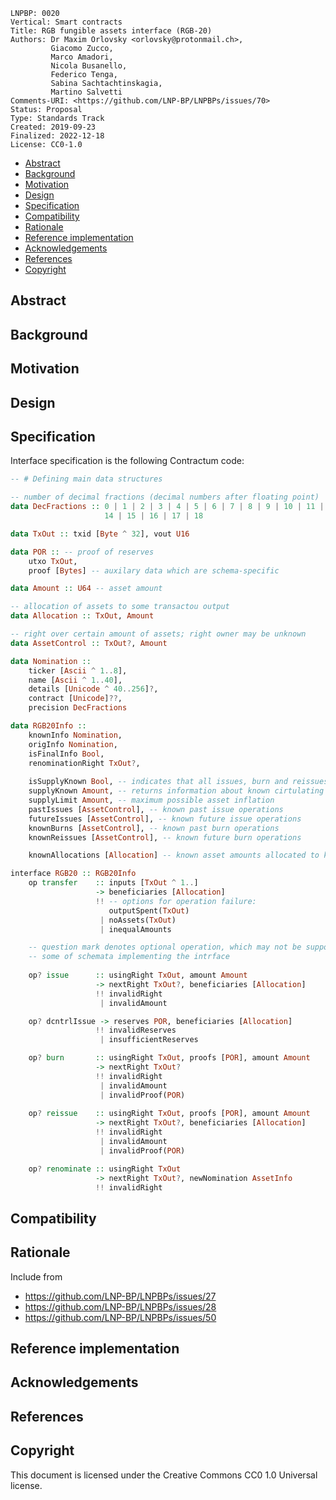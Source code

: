```
LNPBP: 0020
Vertical: Smart contracts
Title: RGB fungible assets interface (RGB-20)
Authors: Dr Maxim Orlovsky <orlovsky@protonmail.ch>,
         Giacomo Zucco,
         Marco Amadori,
         Nicola Busanello,
         Federico Tenga,
         Sabina Sachtachtinskagia,
         Martino Salvetti
Comments-URI: <https://github.com/LNP-BP/LNPBPs/issues/70>
Status: Proposal
Type: Standards Track
Created: 2019-09-23
Finalized: 2022-12-18
License: CC0-1.0
```

- [Abstract](#abstract)
- [Background](#background)
- [Motivation](#motivation)
- [Design](#design)
- [Specification](#specification)
- [Compatibility](#compatibility)
- [Rationale](#rationale)
- [Reference implementation](#reference-implementation)
- [Acknowledgements](#acknowledgements)
- [References](#references)
- [Copyright](#copyright)


## Abstract


## Background


## Motivation


## Design



## Specification

Interface specification is the following Contractum code:

```haskell
-- # Defining main data structures

-- number of decimal fractions (decimal numbers after floating point)
data DecFractions :: 0 | 1 | 2 | 3 | 4 | 5 | 6 | 7 | 8 | 9 | 10 | 11 | 12 | 13 |
                     14 | 15 | 16 | 17 | 18

data TxOut :: txid [Byte ^ 32], vout U16

data POR :: -- proof of reserves
    utxo TxOut,
    proof [Bytes] -- auxilary data which are schema-specific

data Amount :: U64 -- asset amount

-- allocation of assets to some transactou output
data Allocation :: TxOut, Amount

-- right over certain amount of assets; right owner may be unknown
data AssetControl :: TxOut?, Amount

data Nomination :: 
    ticker [Ascii ^ 1..8],
    name [Ascii ^ 1..40],
    details [Unicode ^ 40..256]?,
    contract [Unicode]??,
    precision DecFractions

data RGB20Info ::
    knownInfo Nomination,
    origInfo Nomination,
    isFinalInfo Bool,
    renominationRight TxOut?,
    
    isSupplyKnown Bool, -- indicates that all issues, burn and reissues are known
    supplyKnown Amount, -- returns information about known cirtulating supply
    supplyLimit Amount, -- maximum possible asset inflation
    pastIssues [AssetControl], -- known past issue operations
    futureIssues [AssetControl], -- known future issue operations
    knownBurns [AssetControl], -- known past burn operations
    knownReissues [AssetControl], -- known future burn operations

    knownAllocations [Allocation] -- known asset amounts allocated to known UTXOs

interface RGB20 :: RGB20Info
    op transfer    :: inputs [TxOut ^ 1..] 
                   -> beneficiaries [Allocation]
                   !! -- options for operation failure:
                      outputSpent(TxOut)
                    | noAssets(TxOut)
                    | inequalAmounts

    -- question mark denotes optional operation, which may not be supported by 
    -- some of schemata implementing the intrface
    
    op? issue      :: usingRight TxOut, amount Amount 
                   -> nextRight TxOut?, beneficiaries [Allocation]
                   !! invalidRight
                    | invalidAmount

    op? dcntrlIssue -> reserves POR, beneficiaries [Allocation]
                   !! invalidReserves
                    | insufficientReserves

    op? burn       :: usingRight TxOut, proofs [POR], amount Amount
                   -> nextRight TxOut?
                   !! invalidRight
                    | invalidAmount
                    | invalidProof(POR)
    
    op? reissue    :: usingRight TxOut, proofs [POR], amount Amount
                   -> nextRight TxOut?, beneficiaries [Allocation]
                   !! invalidRight
                    | invalidAmount
                    | invalidProof(POR)

    op? renominate :: usingRight TxOut 
                   -> nextRight TxOut?, newNomination AssetInfo
                   !! invalidRight
```

## Compatibility


## Rationale

Include from
- https://github.com/LNP-BP/LNPBPs/issues/27
- https://github.com/LNP-BP/LNPBPs/issues/28
- https://github.com/LNP-BP/LNPBPs/issues/50

## Reference implementation


## Acknowledgements


## References


## Copyright

This document is licensed under the Creative Commons CC0 1.0 Universal license.
